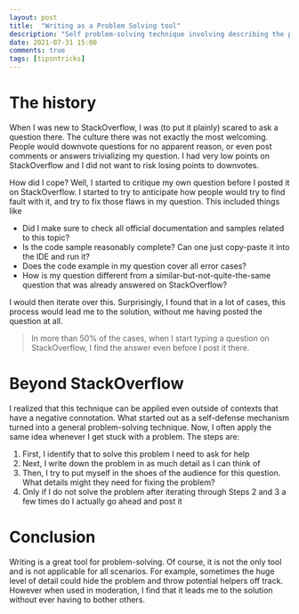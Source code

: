 ```yaml
---
layout: post
title:  "Writing as a Problem Solving tool"
description: "Self problem-solving technique involving describing the problem in as much detail as possible"
date: 2021-07-31 15:00
comments: true
tags: [tipsntricks]
---
```


# The history

When I was new to StackOverflow, I was (to put it plainly) scared to ask a question there. The culture there was not exactly the most welcoming. People would downvote questions for no apparent reason, or even post comments or answers trivializing my question. I had very low points on StackOverflow and I did not want to risk losing points to downvotes.

How did I cope? Well, I started to critique my own question before I posted it on StackOverflow. I started to try to anticipate how people would try to find fault with it, and try to fix those flaws in my question. This included things like

  - Did I make sure to check all official documentation and samples related to this topic?
  - Is the code sample reasonably complete? Can one just copy-paste it into the IDE and run it?
  - Does the code example in my question cover all error cases?
  - How is my question different from a similar-but-not-quite-the-same question that was already answered on StackOverflow?

I would then iterate over this. Surprisingly, I found that in a lot of cases, this process would lead me to the solution, without me having posted the question at all.

> In more than 50% of the cases, when I start typing a question on StackOverflow, I find the answer even before I post it there.

# Beyond StackOverflow

I realized that this technique can be applied even outside of contexts that have a negative connotation. What started out as a self-defense mechanism turned into a general problem-solving technique. Now, I often apply the same idea whenever I get stuck with a problem. The steps are:

1. First, I identify that to solve this problem I need to ask for help
2. Next, I write down the problem in as much detail as I can think of
3. Then, I try to put myself in the shoes of the audience for this question. What details might they need for fixing the problem?
4. Only if I do not solve the problem after iterating through Steps 2 and 3 a few times do I actually go ahead and post it 

# Conclusion

Writing is a great tool for problem-solving. Of course, it is not the only tool and is not applicable for all scenarios. For example, sometimes the huge level of detail could hide the problem and throw potential helpers off track. However when used in moderation, I find that it leads me to the solution without ever having to bother others.
